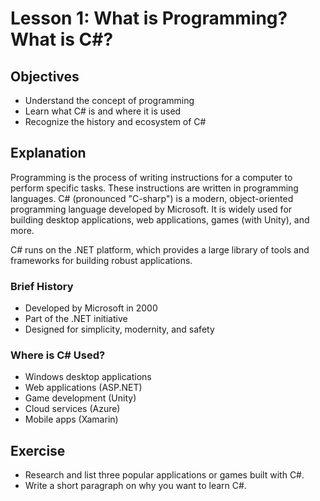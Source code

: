 # Lesson 1: What is Programming? What is C#?

## Objectives
- Understand the concept of programming
- Learn what C# is and where it is used
- Recognize the history and ecosystem of C#

## Explanation
Programming is the process of writing instructions for a computer to perform specific tasks. These instructions are written in programming languages. C# (pronounced "C-sharp") is a modern, object-oriented programming language developed by Microsoft. It is widely used for building desktop applications, web applications, games (with Unity), and more.

C# runs on the .NET platform, which provides a large library of tools and frameworks for building robust applications.

### Brief History
- Developed by Microsoft in 2000
- Part of the .NET initiative
- Designed for simplicity, modernity, and safety

### Where is C# Used?
- Windows desktop applications
- Web applications (ASP.NET)
- Game development (Unity)
- Cloud services (Azure)
- Mobile apps (Xamarin)

## Exercise
- Research and list three popular applications or games built with C#.
- Write a short paragraph on why you want to learn C#.